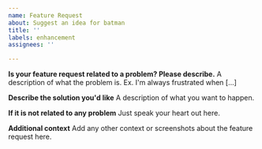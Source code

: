 ```yaml
---
name: Feature Request
about: Suggest an idea for batman
title: ''
labels: enhancement
assignees: ''

---
```


**Is your feature request related to a problem? Please describe.**
A description of what the problem is. Ex. I'm always frustrated when [...]

**Describe the solution you'd like**
A description of what you want to happen.

**If it is not related to any problem**
Just speak your heart out here.

**Additional context**
Add any other context or screenshots about the feature request here.

